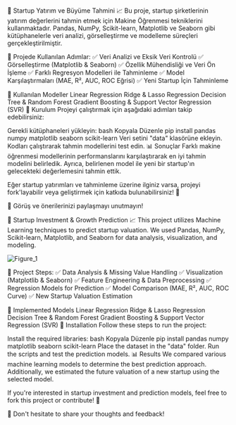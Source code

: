 🚀 Startup Yatırım ve Büyüme Tahmini 📈
Bu proje, startup şirketlerinin yatırım değerlerini tahmin etmek için Makine Öğrenmesi tekniklerini kullanmaktadır. Pandas, NumPy, Scikit-learn, Matplotlib ve Seaborn gibi kütüphanelerle veri analizi, görselleştirme ve modelleme süreçleri gerçekleştirilmiştir.

📌 Projede Kullanılan Adımlar:
✅ Veri Analizi ve Eksik Veri Kontrolü
✅ Görselleştirme (Matplotlib & Seaborn)
✅ Özellik Mühendisliği ve Veri Ön İşleme
✅ Farklı Regresyon Modelleri ile Tahminleme
✅ Model Karşılaştırmaları (MAE, R², AUC, ROC Eğrisi)
✅ Yeni Startup İçin Tahminleme

📂 Kullanılan Modeller
Linear Regression
Ridge & Lasso Regression
Decision Tree & Random Forest
Gradient Boosting & Support Vector Regression (SVR)
🔧 Kurulum
Projeyi çalıştırmak için aşağıdaki adımları takip edebilirsiniz:

Gerekli kütüphaneleri yükleyin:
bash
Kopyala
Düzenle
pip install pandas numpy matplotlib seaborn scikit-learn
Veri setini "data" klasörüne ekleyin.
Kodları çalıştırarak tahmin modellerini test edin.
📊 Sonuçlar
Farklı makine öğrenmesi modellerinin performanslarını karşılaştırarak en iyi tahmin modelini belirledik. Ayrıca, belirlenen model ile yeni bir startup'ın gelecekteki değerlemesini tahmin ettik.

Eğer startup yatırımları ve tahminleme üzerine ilginiz varsa, projeyi fork'layabilir veya geliştirmek için katkıda bulunabilirsiniz! 🎯

📩 Görüş ve önerilerinizi paylaşmayı unutmayın!

🚀 Startup Investment & Growth Prediction 📈
This project utilizes Machine Learning techniques to predict startup valuation. We used Pandas, NumPy, Scikit-learn, Matplotlib, and Seaborn for data analysis, visualization, and modeling.

![Figure_1](https://github.com/user-attachments/assets/5da6dd72-668f-484d-ad4c-1fb89aef150f)

📌 Project Steps:
✅ Data Analysis & Missing Value Handling
✅ Visualization (Matplotlib & Seaborn)
✅ Feature Engineering & Data Preprocessing
✅ Regression Models for Prediction
✅ Model Comparison (MAE, R², AUC, ROC Curve)
✅ New Startup Valuation Estimation

📂 Implemented Models
Linear Regression
Ridge & Lasso Regression
Decision Tree & Random Forest
Gradient Boosting & Support Vector Regression (SVR)
🔧 Installation
Follow these steps to run the project:

Install the required libraries:
bash
Kopyala
Düzenle
pip install pandas numpy matplotlib seaborn scikit-learn
Place the dataset in the "data" folder.
Run the scripts and test the prediction models.
📊 Results
We compared various machine learning models to determine the best prediction approach. Additionally, we estimated the future valuation of a new startup using the selected model.

If you're interested in startup investment and prediction models, feel free to fork this project or contribute! 🎯

📩 Don't hesitate to share your thoughts and feedback!
